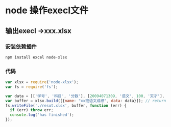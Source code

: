 # node 操作execl文件

## 输出execl ->xxx.xlsx

### 安装依赖插件

```javascript
npm install excel node-xlsx
```
### 代码

```javascript
var xlsx = require('node-xlsx');
var fs = require('fs');

var data = [['学号', '科目', '分数'], [20094071309, '语文', 100, '天才'], [20094071310, '语文', 60, '待挂'], [20094071317, '语文', 80, '嗯不错']];
var buffer = xlsx.build([{name: "xx班语文成绩", data: data}]); // returns a buffer
fs.writeFile('./resut.xlsx', buffer, function (err) {
  if (err) throw err;
  console.log('has finished');
});
```


